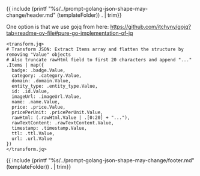 {{ include (printf "%s/../prompt-golang-json-shape-may-change/header.md" (templateFolder)) . | trim}}

One option is that we use gojq from here:
https://github.com/itchyny/gojq?tab=readme-ov-file#pure-go-implementation-of-jq

```
<transform.jq>
# Transform JSON: Extract Items array and flatten the structure by removing "Value" objects
# Also truncate rawHtml field to first 20 characters and append "..."
.Items | map({
  badge: .badge.Value,
  category: .category.Value,
  domain: .domain.Value,
  entity_type: .entity_type.Value,
  id: .id.Value,
  imageUrl: .imageUrl.Value,
  name: .name.Value,
  price: .price.Value,
  pricePerUnit: .pricePerUnit.Value,
  rawHtml: (.rawHtml.Value | .[0:20] + "..."),
  rawTextContent: .rawTextContent.Value,
  timestamp: .timestamp.Value,
  ttl: .ttl.Value,
  url: .url.Value
})
</transform.jq>
```

{{ include (printf "%s/../prompt-golang-json-shape-may-change/footer.md" (templateFolder)) . | trim}}
